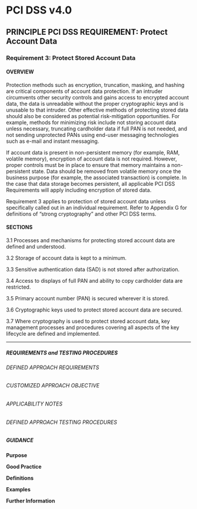 # PCI DSS v4.0

## PRINCIPLE PCI DSS REQUIREMENT: Protect Account Data


### Requirement 3:	Protect Stored Account Data

#### OVERVIEW
Protection methods such as encryption, truncation, masking, and hashing are critical components of account data protection. If an intruder circumvents other security controls and gains access to encrypted account data, the data is unreadable without the proper cryptographic keys and is unusable to that intruder. Other effective methods of protecting stored data should also be considered as potential risk-mitigation opportunities. For example, methods for minimizing risk include not storing account data unless necessary, truncating cardholder data if full PAN is not needed, and not sending unprotected PANs using end-user messaging technologies such as e-mail and instant messaging.

If account data is present in non-persistent memory (for example, RAM, volatile memory), encryption of account data is not required. However, proper controls must be in place to ensure that memory maintains a non-persistent state. Data should be removed from volatile memory once the business purpose (for example, the associated transaction) is complete. In the case that data storage becomes persistent, all applicable PCI DSS Requirements will apply including encryption of stored data.

Requirement 3 applies to protection of stored account data unless specifically called out in an individual requirement. Refer to Appendix G for definitions of “strong cryptography” and other PCI DSS terms.


#### SECTIONS
3.1	Processes and mechanisms for protecting stored account data are defined and understood.

3.2	Storage of account data is kept to a minimum.

3.3	Sensitive authentication data (SAD) is not stored after authorization.

3.4	Access to displays of full PAN and ability to copy cardholder data are restricted.

3.5	Primary account number (PAN) is secured wherever it is stored.

3.6	Cryptographic keys used to protect stored account data are secured.

3.7	Where cryptography is used to protect stored account data, key management processes and procedures covering all aspects of the key lifecycle are defined and implemented.


---

##### REQUIREMENTS and TESTING PROCEDURES


###### DEFINED APPROACH REQUIREMENTS


###### CUSTOMIZED APPROACH OBJECTIVE


###### APPLICABILITY NOTES


###### DEFINED APPROACH TESTING PROCEDURES


##### GUIDANCE
**Purpose**

**Good Practice**

**Definitions**

**Examples**

**Further Information**

